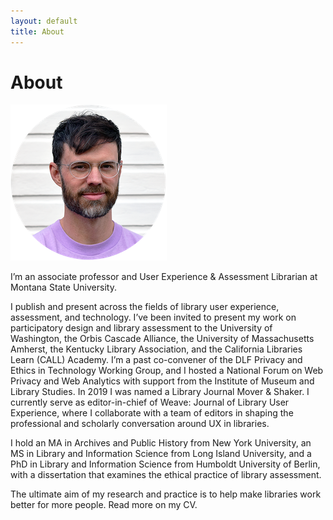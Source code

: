 ```yaml
---
layout: default
title: About
---
```


<h1>About</h1>

![profile image](../assets/img/profile_circle_small.png)

I’m an associate professor and User Experience & Assessment Librarian at Montana State University.

I publish and present across the fields of library user experience, assessment, and technology. I’ve been invited to present my work on participatory design and library assessment to the University of Washington, the Orbis Cascade Alliance, the University of Massachusetts Amherst, the Kentucky Library Association, and the California Libraries Learn (CALL) Academy. I’m a past co-convener of the DLF Privacy and Ethics in Technology Working Group, and I hosted a National Forum on Web Privacy and Web Analytics with support from the Institute of Museum and Library Studies. In 2019 I was named a Library Journal Mover & Shaker. I currently serve as editor-in-chief of Weave: Journal of Library User Experience, where I collaborate with a team of editors in shaping the professional and scholarly conversation around UX in libraries.

I hold an MA in Archives and Public History from New York University, an MS in Library and Information Science from Long Island University, and a PhD in Library and Information Science from Humboldt University of Berlin, with a dissertation that examines the ethical practice of library assessment.

The ultimate aim of my research and practice is to help make libraries work better for more people. Read more on my CV.

